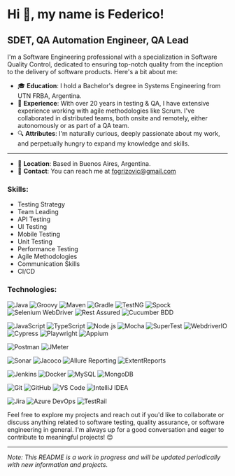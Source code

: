 # Hi 👋, my name is Federico! 

## SDET, QA Automation Engineer, QA Lead

I'm a Software Engineering professional with a specialization in Software Quality Control, dedicated to ensuring top-notch quality from the inception to the delivery of software products. Here's a bit about me:

- 🎓 **Education**: I hold a Bachelor's degree in Systems Engineering from UTN FRBA, Argentina.
- 💼 **Experience**: With over 20 years in testing & QA, I have extensive experience working with agile methodologies like Scrum. I've collaborated in distributed teams, both onsite and remotely, either autonomously or as part of a QA team.
- 🔍 **Attributes**: I'm naturally curious, deeply passionate about my work, and perpetually hungry to expand my knowledge and skills.

---

- 📍 **Location**: Based in Buenos Aires, Argentina.
- 📧 **Contact**: You can reach me at fogrizovic@gmail.com

### Skills:
- Testing Strategy
- Team Leading
- API Testing
- UI Testing
- Mobile Testing
- Unit Testing
- Performance Testing
- Agile Methodologies
- Communication Skills
- CI/CD

### Technologies:
![Java](https://img.shields.io/badge/-Java-blue?logo=java&logoColor=white)
![Groovy](https://img.shields.io/badge/-Groovy-purple)
![Maven](https://img.shields.io/badge/-Maven-red?logo=apache-maven)
![Gradle](https://img.shields.io/badge/-Gradle-green?logo=gradle)
![TestNG](https://img.shields.io/badge/-TestNG-green)
![Spock](https://img.shields.io/badge/-Spock-purple)
![Selenium WebDriver](https://img.shields.io/badge/-Selenium%20WebDriver-blue?logo=selenium&logoColor=white)
![Rest Assured](https://img.shields.io/badge/-Rest%20Assured-red)
![Cucumber BDD](https://img.shields.io/badge/-Cucumber%20BDD-brightgreen)

![JavaScript](https://img.shields.io/badge/-JavaScript-yellow?logo=javascript&logoColor=white)
![TypeScript](https://img.shields.io/badge/-TypeScript-blue?logo=typescript&logoColor=white)
![Node.js](https://img.shields.io/badge/-Node.js-green?logo=node.js&logoColor=white)
![Mocha](https://img.shields.io/badge/-Mocha-green)
![SuperTest](https://img.shields.io/badge/-SuperTest-orange)
![WebdriverIO](https://img.shields.io/badge/-WebdriverIO-brightgreen)
![Cypress](https://img.shields.io/badge/-Cypress-black)
![Playwright](https://img.shields.io/badge/-Playwright-blue)
![Appium](https://img.shields.io/badge/-Appium-grey)

![Postman](https://img.shields.io/badge/-Postman-orange?logo=postman&logoColor=white)
![JMeter](https://img.shields.io/badge/-JMeter-orange)

![Sonar](https://img.shields.io/badge/-Sonar-blue?logo=sonarqube&logoColor=white)
![Jacoco](https://img.shields.io/badge/-Jacoco-green)
![Allure Reporting](https://img.shields.io/badge/-Allure%20Reporting-blue)
![ExtentReports](https://img.shields.io/badge/-ExtentReports-green)

![Jenkins](https://img.shields.io/badge/-Jenkins-red?logo=jenkins&logoColor=white)
![Docker](https://img.shields.io/badge/-Docker-blue?logo=docker&logoColor=white)
![MySQL](https://img.shields.io/badge/-MySQL-blue?logo=mysql&logoColor=white)
![MongoDB](https://img.shields.io/badge/-MongoDB-green?logo=mongodb&logoColor=white)

![Git](https://img.shields.io/badge/-Git-orange?logo=git&logoColor=white)
![GitHub](https://img.shields.io/badge/-GitHub-black?logo=github)
![VS Code](https://img.shields.io/badge/-VS%20Code-blue?logo=visual-studio-code&logoColor=white)
![IntelliJ IDEA](https://img.shields.io/badge/-IntelliJ%20IDEA-blue?logo=intellij-idea&logoColor=white)

![Jira](https://img.shields.io/badge/-Jira-blue?logo=jira&logoColor=white)
![Azure DevOps](https://img.shields.io/badge/-Azure%20DevOps-blue?logo=azure-devops&logoColor=white)
![TestRail](https://img.shields.io/badge/-TestRail-green)

Feel free to explore my projects and reach out if you'd like to collaborate or discuss anything related to software testing, quality assurance, or software engineering in general. I'm always up for a good conversation and eager to contribute to meaningful projects! 😊

---

*Note: This README is a work in progress and will be updated periodically with new information and projects.*
